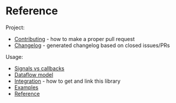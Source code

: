 # Reference

Project:

<!--
* [Features and design goals](features.md) - the complete list of features
* [Roadmap](roadmap.md) - upcoming features
-->
* [Contributing](../CONTRIBUTING.md) - how to make a proper pull request
* [Changelog](../CHANGELOG.md) - generated changelog based on closed issues/PRs

Usage:

<!--
* [Tutorial](tutorial.md) - make sure you have read it before the other parts of the documentation
-->
* [Signals vs callbacks](signals_vs_callbacks.md)
* [Dataflow model](dataflow_model.md)
* [Integration](../tests/integration/) - how to get and link this library
* [Examples](../tests/src/examples)
* [Reference](reference.md)
